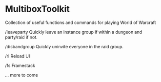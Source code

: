 # MultiboxToolkit
Collection of useful functions and commands for playing World of Warcraft

/leaveparty
Quickly leave an instance group if within a dungeon and party/raid if not. 

/disbandgroup
Quickly uninvite everyone in the raid group.

/rl
Reload UI

/fs
Framestack


... more to come
